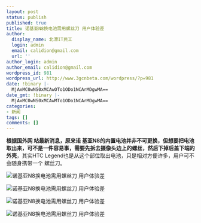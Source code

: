 ```yaml
---
layout: post
status: publish
published: true
title: 诺基亚N8换电池需用螺丝刀 用户体验差
author:
  display_name: 北漂IT民工
  login: admin
  email: calidion@gmail.com
  url: ''
author_login: admin
author_email: calidion@gmail.com
wordpress_id: 981
wordpress_url: http://www.3gcnbeta.com/wordpress/?p=981
date: !binary |-
  MjAxMC0wNS0xMCAwOTo1ODo1NCArMDgwMA==
date_gmt: !binary |-
  MjAxMC0wNS0xMCAwMTo1ODo1NCArMDgwMA==
categories:
- 新闻
tags: []
comments: []
---
```

<p><strong>根据国外网 站最新消息，原来诺 基亚N8的内置电池并非不可更换，但想要把电池取出来，可不是一件容易事，需要先拆去摄像头边上的螺丝，然后下掉后盖下端的外壳</strong>，其实HTC Legend也是从这个部位取出电池，只是相对方便许多，用户可不会随身携带一个 螺丝刀。</p>
<p><img src="http://img.cnbeta.com/newsimg/100510/07073501987188369.jpg" alt="诺基亚N8换电池需用螺丝刀 用户体验差" /></p>
<p><img src="http://img.cnbeta.com/newsimg/100510/0707351120588469.jpg" alt="诺基亚N8换电池需用螺丝刀 用户体验差" /></p>
<p><img src="http://img.cnbeta.com/newsimg/100510/0707352776158788.jpg" alt="诺基亚N8换电池需用螺丝刀 用户体验差" /></p>
<p><img src="http://img.cnbeta.com/newsimg/100510/0707353120476696.jpg" alt="诺基亚N8换电池需用螺丝刀 用户体验差" /></p>
